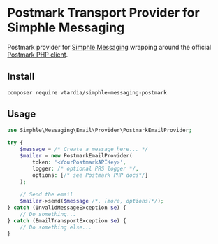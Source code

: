 # Postmark Transport Provider for Simphle Messaging

Postmark provider for [Simphle Messaging](https://github.com/vtardia/simphle-messaging) wrapping around the official [Postmark PHP client](https://github.com/ActiveCampaign/postmark-php).

## Install

```shell
composer require vtardia/simphle-messaging-postmark
```

## Usage

```php
use Simphle\Messaging\Email\Provider\PostmarkEmailProvider;

try {
    $message = /* Create a message here... */
    $mailer = new PostmarkEmailProvider(
        token: '<YourPostmarkAPIKey>',
        logger: /* optional PRS logger */,
        options: [/* see Postmark PHP docs*/] 
    );
    
    // Send the email
    $mailer->send($message /*, [more, options]*/);
} catch (InvalidMessageException $e) {
    // Do something...
} catch (EmailTransportException $e) {
    // Do something else...
}
```
